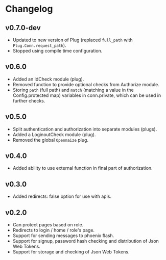 # Changelog

## v0.7.0-dev

* Updated to new version of Plug (replaced `full_path` with `Plug.Conn.request_path`).
* Stopped using compile time configuration.

## v0.6.0

* Added an IdCheck module (plug).
* Removed function to provide optional checks from Authorize module.
* Storing `path` (full path) and `match` (matching a value in the Config.protected map)
variables in conn.private, which can be used in further checks.

## v0.5.0

* Split authentication and authorization into separate modules (plugs).
* Added a LoginoutCheck module (plug).
* Removed the global `Openmaize` plug.

## v0.4.0

* Added ability to use external function in final part of authorization.

## v0.3.0

* Added redirects: false option for use with apis.

## v0.2.0

* Can protect pages based on role.
* Redirects to login / home / role's page.
* Support for sending messages to phoenix flash.
* Support for signup, password hash checking and distribution of Json Web Tokens.
* Support for storage and checking of Json Web Tokens.
